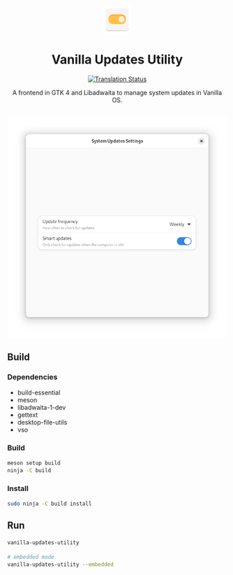 <div align="center">
    <img src="data/icons/hicolor/scalable/apps/org.vanillaos.UpdatesUtility.svg" height="64">
    <h1>Vanilla Updates Utility</h1>


[![Translation Status][weblate-image]][weblate-url]

[weblate-url]: https://hosted.weblate.org/engage/vanilla-os/
[weblate-image]: https://hosted.weblate.org/widgets/vanilla-os/-/vanilla-updates-utility/svg-badge.svg

<p>A frontend in GTK 4 and Libadwaita to manage system updates in Vanilla OS.</p>
<br />
<img src="data/screenshot.png">
</div>

## Build

### Dependencies

- build-essential
- meson
- libadwaita-1-dev
- gettext
- desktop-file-utils
- vso

### Build

```bash
meson setup build
ninja -C build
```

### Install

```bash
sudo ninja -C build install
```

## Run

```bash
vanilla-updates-utility

# embedded mode
vanilla-updates-utility --embedded
```
